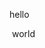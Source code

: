 hello

<script src="index.js"></script>
<script>alert('rm -fr')</script>
<img onload="alert('rm -rf')" onerror="alert('rm -fr')">
world
